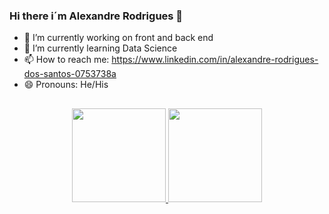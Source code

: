 ### Hi there i´m Alexandre Rodrigues 👋


- 🔭 I’m currently working on front and back end
- 🌱 I’m currently learning Data Science
- 📫 How to reach me: https://www.linkedin.com/in/alexandre-rodrigues-dos-santos-0753738a
- 😄 Pronouns: He/His

## 
<div align="center">
  <a href="https://github.com/Arsantos1804">
  <img height="150em" src="https://github-readme-stats.vercel.app/api?username=Arsantos1804&show_icons=true&theme=dark&include_all_commits=true&count_private=true"/>
  <img height="150em" src="https://github-readme-stats.vercel.app/api/top-langs/?username=Arsantos1804&layout=compact&langs_count=7&theme=dark"/>
</div>

